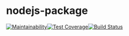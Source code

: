 # nodejs-package

[![Maintainability](https://api.codeclimate.com/v1/badges/a99a88d28ad37a79dbf6/maintainability)](https://codeclimate.com/github/codeclimate/codeclimate/maintainability)[![Test Coverage](https://api.codeclimate.com/v1/badges/a99a88d28ad37a79dbf6/test_coverage)](https://codeclimate.com/github/codeclimate/codeclimate/test_coverage)[![Build Status](https://travis-ci.org/k4r1s0n/project-lvl1-s328.svg?branch=master)](https://travis-ci.org/k4r1s0n/project-lvl1-s328)